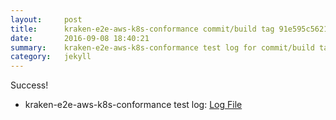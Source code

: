 ```yaml
---
layout:     post
title:      kraken-e2e-aws-k8s-conformance commit/build tag 91e595c56217efce19eb51afb72a58232ad4135a
date:       2016-09-08 18:40:21
summary:    kraken-e2e-aws-k8s-conformance test log for commit/build tag 91e595c56217efce19eb51afb72a58232ad4135a.
category:   jekyll
---
```


Success!

- kraken-e2e-aws-k8s-conformance test log: [Log File](http://s3-us-west-2.amazonaws.com/kraken-e2e-logs/testlet.kubeme.io/kraken-e2e-aws-k8s-conformance/28/build-log.txt)
